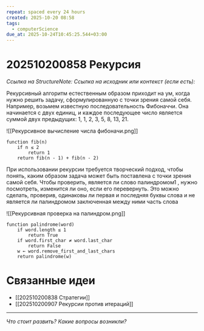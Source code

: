 ```yaml
---
repeat: spaced every 24 hours
created: 2025-10-20 08:58
tags:
  - computerScience
due_at: 2025-10-24T10:45:25.544+03:00
---
```

# 202510200858 Рекурсия

*Ссылка на StructureNote:*
*Ссылка на исходник или контекст (если есть):*

Рекурсивный алгоритм естественным образом приходит на ум, когда нужно решить задачу, сформулированную с точки зрения самой себя. Например, возьмем известную последовательность Фибоначчи. Она начинается с двух единиц, и каждое последующее число является суммой двух предыдущих: 1, 1, 2, 3, 5, 8, 13, 21.

![[Рекурсивное вычисление числа фибоначи.png]]

```
function fib(n)
    if n ≤ 2
        return 1
    return fib(n - 1) + fib(n - 2)
```

При использовании рекурсии требуется творческий подход, чтобы понять, каким образом задача может быть поставлена с точки зрения самой себя. Чтобы проверить, является ли слово палиндромом1 , нужно посмотреть, изменится ли оно, если его перевернуть. Это можно сделать, проверив, одинаковы ли первая и последняя буквы слова и не является ли палиндромом заключенная между ними часть слова

![[Рекурсивная проверка на палиндром.png]]

```
function palindrome(word)
    if word.length ≤ 1
        return True
    if word.first_char ≠ word.last_char
        return False
    w ← word.remove_first_and_last_chars
    return palindrome(w)
```

# Связанные идеи

- [[202510200838 Стратегии]]
- [[202510200907 Рекурсии против итераций]]

---

*Что стоит развить? Какие вопросы возникли?*
